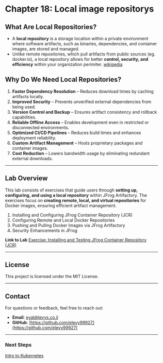 # **Chapter 18: Local image repositorys**  

## **What Are Local Repositories?**
- A **local repository** is a storage location within a private environment where software artifacts, such as binaries, dependencies, and container images, are stored and managed. 
- Unlike remote repositories, which pull artifacts from public sources (eg. docker.io), a local repository allows for better **control, security, and efficiency** within your organization perimiter.
[wikipedia](https://en.wikipedia.org/wiki/Software_repository)

## **Why Do We Need Local Repositories?**
1. **Faster Dependency Resolution** – Reduces download times by caching artifacts locally.
2. **Improved Security** – Prevents unverified external dependencies from being used.
3. **Version Control and Backup** – Ensures artifact consistency and rollback capabilities.
4. **Reliable Offline Access** – Enables development even in restricted or disconnected environments.
5. **Optimized CI/CD Pipelines** – Reduces build times and enhances deployment reliability.
6. **Custom Artifact Management** – Hosts proprietary packages and container images.
7. **Cost Reduction** – Lowers bandwidth usage by eliminating redundant external downloads.

---

## **Lab Overview**
This lab consists of exercises that guide users through **setting up, configuring, and using a local repository** within JFrog Artifactory. 
The exercises focus on **creating remote, local, and virtual repositories** for Docker images, ensuring efficient artifact management.

1. Installing and Configuring JFrog Container Repository (JCR)
2. Configuring Remote and Local Docker Repositories
3. Pushing and Pulling Docker Images via JFrog Artifactory
4. Security Enhancements in JFrog

**Link to Lab**
[Exercise: Installing and Testing JFrog Container Repository (JCR)](https://github.com/elevy99927/Jenkins-k8s/tree/main/Part2-repo/02-Jfrog-JCR)

---

## License
This project is licensed under the MIT License.

---
## **Contact**
For questions or feedback, feel free to reach out:
- **Email**: eyal@levys.co.il
- **GitHub**: [https://github.com/elevy99927](https://github.com/elevy99927)

---
### **Next Steps**
<A href="https://github.com/elevy99927/k8s">
Intro to Kubernetes
</A>

